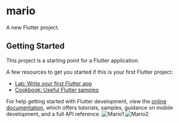 # mario

A new Flutter project.

## Getting Started

This project is a starting point for a Flutter application.

A few resources to get you started if this is your first Flutter project:

- [Lab: Write your first Flutter app](https://docs.flutter.dev/get-started/codelab)
- [Cookbook: Useful Flutter samples](https://docs.flutter.dev/cookbook)

For help getting started with Flutter development, view the
[online documentation](https://docs.flutter.dev/), which offers tutorials,
samples, guidance on mobile development, and a full API reference.
![Mario1](https://user-images.githubusercontent.com/99878353/173888225-33748ab2-2631-49f8-b432-da4f4f7cc5d4.png)
![Mario2](https://user-images.githubusercontent.com/99878353/173888230-88ffac1a-dec5-4e58-9017-e624027510a0.png)
